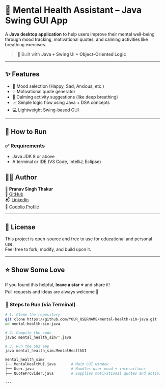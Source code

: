 # 💚 Mental Health Assistant – Java Swing GUI App

A **Java desktop application** to help users improve their mental well-being through mood tracking, motivational quotes, and calming activities like breathing exercises.

> 🔧 Built with **Java + Swing UI + Object-Oriented Logic**

---

## ✨ Features

- 📝 Mood selection (Happy, Sad, Anxious, etc.)
- 💡 Motivational quote generator
- 🧘 Calming activity suggestions (like deep breathing)
- 📈 Simple logic flow using Java + DSA concepts
- 💻 Lightweight Swing-based GUI

---

## 🚀 How to Run

### ✅ Requirements
- Java JDK 8 or above
- A terminal or IDE (VS Code, IntelliJ, Eclipse)
## 👨‍💻 Author

👤 **Pranav Singh Thakur**  
🔗 [GitHub](https://github.com/PrnavSingh)  
📬 [LinkedIn](https://www.linkedin.com/in/pranav-singh-thakur/)  
🧠 [Codolio Profile](https://codolio.com/profile/PRAMP)

---

## 📄 License

This project is open-source and free to use for educational and personal use.  
Feel free to fork, modify, and build upon it.

---

## ⭐️ Show Some Love

If you found this helpful, **leave a star ⭐** and share it!  
Pull requests and ideas are always welcome 🙌
### 🔧 Steps to Run (via Terminal)


```bash
# 1. Clone the repository
git clone https://github.com/YOUR_USERNAME/mental-health-sim-java.git
cd mental-health-sim-java

# 2. Compile the code
javac mental_health_sim/*.java

# 3. Run the GUI app
java mental_health_sim.MentalHealthUI

mental_health_sim/
├── MentalHealthUI.java       # Main GUI window
├── User.java                 # Handles user mood + interactions
├── QuoteProvider.java        # Supplies motivational quotes and activities

---

